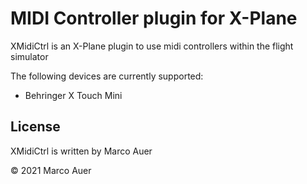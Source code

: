 # MIDI Controller plugin for X-Plane

XMidiCtrl is an X-Plane plugin to use midi controllers within the flight simulator

The following devices are currently supported:

* Behringer X Touch Mini

## License
XMidiCtrl is written by Marco Auer

&copy; 2021 Marco Auer